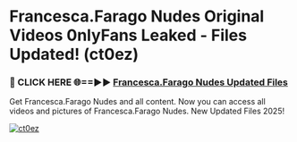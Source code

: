 # Francesca.Farago Nudes Original Videos 0nlyFans Leaked - Files Updated! (ct0ez)

<h3>🔴 CLICK HERE 🌐==►► <a href="https://tinyurl.com/yc6ubb5a" rel="nofollow">Francesca.Farago Nudes Updated Files</a></h3>

Get Francesca.Farago Nudes and all content. Now you can access all videos and pictures of Francesca.Farago Nudes. New Updated Files 2025!

[![ct0ez](https://i.imgur.com/7eu0CRL.gif)](https://tinyurl.com/yc6ubb5a)
